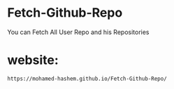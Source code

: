 # Fetch-Github-Repo
You can Fetch All User Repo and his Repositories

# website: 
    https://mohamed-hashem.github.io/Fetch-Github-Repo/
